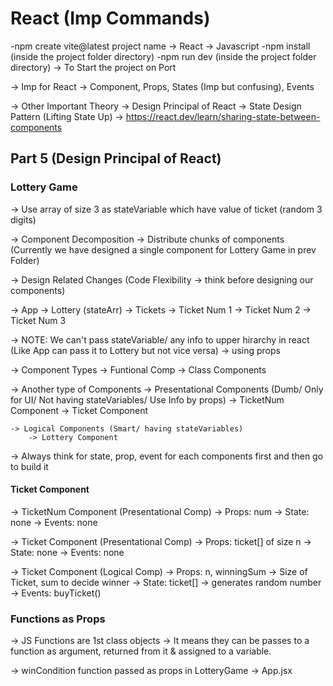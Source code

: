 # React (Imp Commands)
-npm create vite@latest
    project name -> React -> Javascript
-npm install (inside the project folder directory)
-npm run dev (inside the project folder directory) -> To Start the project on Port

-> Imp for React -> Component, Props, States (Imp but confusing), Events

-> Other Important Theory
    -> Design Principal of React 
        -> State Design Pattern (Lifting State Up) -> https://react.dev/learn/sharing-state-between-components




## Part 5 (Design Principal of React)

### Lottery Game
-> Use array of size 3 as stateVariable which have value of ticket (random 3 digits)

-> Component Decomposition
    -> Distribute chunks of components (Currently we have designed a single component for Lottery Game in prev Folder)

-> Design Related Changes (Code Flexibility -> think before designing our components)

-> App
    -> Lottery (stateArr)
        -> Tickets
            -> Ticket Num 1
            -> Ticket Num 2
            -> Ticket Num 3

-> NOTE: We can't pass stateVariable/ any info to upper hirarchy in react (Like App can pass it to Lottery but not vice versa) -> using props

-> Component Types
    -> Funtional Comp
    -> Class Components

-> Another type of Components
    -> Presentational Components (Dumb/ Only for UI/ Not having stateVariables/ Use Info by props)
        -> TicketNum Component
        -> Ticket Component
        
    -> Logical Components (Smart/ having stateVariables)
        -> Lottery Component

-> Always think for state, prop, event for each components first and then go to build it 

#### Ticket Component
-> TicketNum Component (Presentational Comp)
    -> Props: num
    -> State: none
    -> Events: none
    
-> Ticket Component (Presentational Comp)
    -> Props: ticket[] of size n
    -> State: none
    -> Events: none

-> Ticket Component (Logical Comp)
    -> Props: n, winningSum     -> Size of Ticket, sum to decide winner
    -> State: ticket[]          -> generates random number
    -> Events: buyTicket()


### Functions as Props
-> JS Functions are 1st class objects
    -> It means they can be passes to a function as argument, returned from it & assigned to a variable.

-> winCondition function passed as props in LotteryGame -> App.jsx